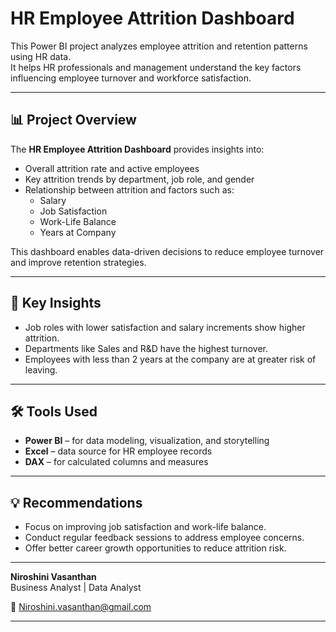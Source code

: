 # HR Employee Attrition Dashboard

This Power BI project analyzes employee attrition and retention patterns using HR data.  
It helps HR professionals and management understand the key factors influencing employee turnover and workforce satisfaction.

---

## 📊 Project Overview

The **HR Employee Attrition Dashboard** provides insights into:
- Overall attrition rate and active employees  
- Key attrition trends by department, job role, and gender  
- Relationship between attrition and factors such as:
  - Salary
  - Job Satisfaction
  - Work-Life Balance
  - Years at Company

This dashboard enables data-driven decisions to reduce employee turnover and improve retention strategies.

---

## 🧠 Key Insights 
- Job roles with lower satisfaction and salary increments show higher attrition.  
- Departments like Sales and R&D have the highest turnover.  
- Employees with less than 2 years at the company are at greater risk of leaving.  

---

## 🛠️ Tools Used
- **Power BI** – for data modeling, visualization, and storytelling  
- **Excel** – data source for HR employee records  
- **DAX** – for calculated columns and measures  

---

## 💡 Recommendations
- Focus on improving job satisfaction and work-life balance.  
- Conduct regular feedback sessions to address employee concerns.  
- Offer better career growth opportunities to reduce attrition risk.  

---


**Niroshini Vasanthan**  
Business Analyst | Data Analyst  
 
📧 Niroshini.vasanthan@gmail.com  

---


